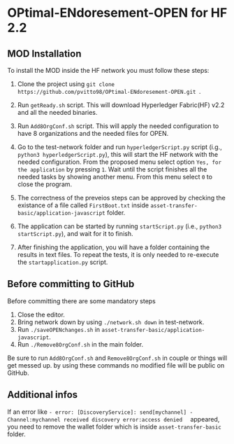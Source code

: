 # OPtimal-ENdoresement-OPEN for HF 2.2

## MOD Installation 

To install the MOD inside the HF network you must follow these steps:

1. Clone the project using ```git clone https://github.com/pvitto98/OPtimal-ENdoresement-OPEN.git ```.

2. Run ```getReady.sh``` script. This will download Hyperledger Fabric(HF) v2.2 and all the needed binaries.

3. Run ```Add8OrgConf.sh``` script. This will apply the needed configuration to have 8 organizations and the needed files for OPEN.

4. Go to the test-network folder and run ```hyperledgerScript.py``` script (i.g., ```python3 hyperledgerScript.py```), this will start the HF network with the needed configuration. From the proposed menu select option ```Yes, for the application``` by pressing `1`. Wait until the script finishes all the needed tasks by showing another menu. From this menu select `0` to close the program.
 
5. The correctness of the preveios steps can be approved by checking the existance of a file called ```FirstBoot.txt``` inside `asset-transfer-basic/application-javascript` folder.

6. The application can be started by running ```startScript.py``` (i.e., ```python3 startScript.py```), and wait for it to finish.

7. After finishing the application, you will have a folder containing the results in text files. To repeat the tests, it is only needed to re-execute the ```startapplication.py``` script.

## Before committing to GitHub

Before committing there are some mandatory steps
1. Close the editor.
2. Bring network down by using ```./network.sh down``` in test-network.
3. Run ```./saveOPENchanges.sh``` in ```asset-transfer-basic/application-javascript```.
4. Run ```./Remove8OrgConf.sh``` in the main folder.

Be sure to run ```Add8OrgConf.sh``` and ```Remove8OrgConf.sh``` in couple or things will get messed up. by using these commands no modified file will be public on GitHub.


## Additional infos

If an error like ```- error: [DiscoveryService]: send[mychannel] - Channel:mychannel received discovery error:access denied  ``` appeared, you need to remove the wallet folder which is inside `asset-transfer-basic` folder.

